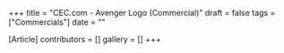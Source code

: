 +++
title = "CEC.com - Avenger Logo (Commercial)"
draft = false
tags = ["Commercials"]
date = ""

[Article]
contributors = []
gallery = []
+++